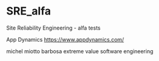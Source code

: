 # SRE_alfa
Site Reliability Engineering - alfa tests


App Dynamics https://www.appdynamics.com/

michel miotto barbosa
extreme value software engineering

